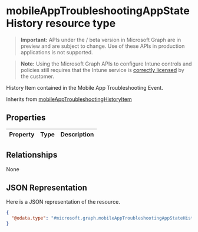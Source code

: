 ﻿# mobileAppTroubleshootingAppStateHistory resource type

> **Important:** APIs under the / beta version in Microsoft Graph are in preview and are subject to change. Use of these APIs in production applications is not supported.

> **Note:** Using the Microsoft Graph APIs to configure Intune controls and policies still requires that the Intune service is [correctly licensed](https://go.microsoft.com/fwlink/?linkid=839381) by the customer.

History Item contained in the Mobile App Troubleshooting Event.

Inherits from [mobileAppTroubleshootingHistoryItem](../resources/intune_troubleshooting_mobileapptroubleshootinghistoryitem.md)

## Properties
|Property|Type|Description|
|:---|:---|:---|

## Relationships
None
## JSON Representation
Here is a JSON representation of the resource.
<!-- {
  "blockType": "resource",
  "keyProperty": "id",
  "@odata.type": "microsoft.graph.mobileAppTroubleshootingAppStateHistory"
}
-->
``` json
{
  "@odata.type": "#microsoft.graph.mobileAppTroubleshootingAppStateHistory"
}
```



